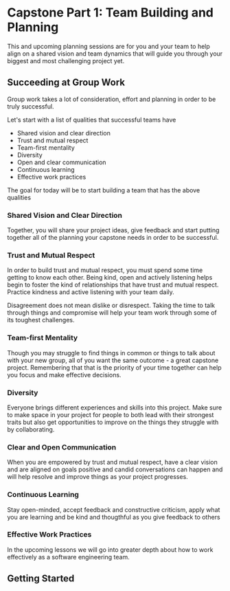 # Capstone Part 1: Team Building and Planning

This and upcoming planning sessions are for you and your team to help align on a shared vision and team dynamics that will guide you through your biggest and most challenging project yet.

## Succeeding at Group Work

Group work takes a lot of consideration, effort and planning in order to be truly successful.

Let's start with a list of qualities that successful teams have

- Shared vision and clear direction
- Trust and mutual respect
- Team-first mentality
- Diversity
- Open and clear communication
- Continuous learning
- Effective work practices

The goal for today will be to start building a team that has the above qualities

### Shared Vision and Clear Direction

Together, you will share your project ideas, give feedback and start putting together all of the planning your capstone needs in order to be successful.

### Trust and Mutual Respect

In order to build trust and mutual respect, you must spend some time getting to know each other. Being kind, open and actively listening helps begin to foster the kind of relationships that have trust and mutual respect. Practice kindness and active listening with your team daily.

Disagreement does not mean dislike or disrespect. Taking the time to talk through things and compromise will help your team work through some of its toughest challenges.

### Team-first Mentality

Though you may struggle to find things in common or things to talk about with your new group, all of you want the same outcome - a great capstone project. Remembering that that is the priority of your time together can help you focus and make effective decisions.

### Diversity

Everyone brings different experiences and skills into this project. Make sure to make space in your project for people to both lead with their strongest traits but also get opportunities to improve on the things they struggle with by collaborating.

### Clear and Open Communication

When you are empowered by trust and mutual respect, have a clear vision and are aligned on goals positive and candid conversations can happen and will help resolve and improve things as your project progresses.

### Continuous Learning

Stay open-minded, accept feedback and constructive criticism, apply what you are learning and be kind and thougthful as you give feedback to others

### Effective Work Practices

In the upcoming lessons we will go into greater depth about how to work effectively as a software engineering team.

## Getting Started
